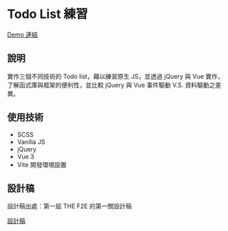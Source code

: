 # Todo List 練習

[Demo 連結](https://onlystp417.github.io/todolist/)
## 說明

實作三個不同技術的 Todo list，藉以練習原生 JS，並透過 jQuery 與 Vue 實作，了解函式庫與框架的便利性，並比較 jQuery 與 Vue 事件驅動 V.S. 資料驅動之差異。

## 使用技術
- SCSS
- Vanilla JS
- jQuery
- Vue 3
- Vite 開發環境設置

## 設計稿

設計稿出處：第一屆 THE F2E 的第一關設計稿

[設計稿](https://hexschool.github.io/THE_F2E_Design/todolist/)